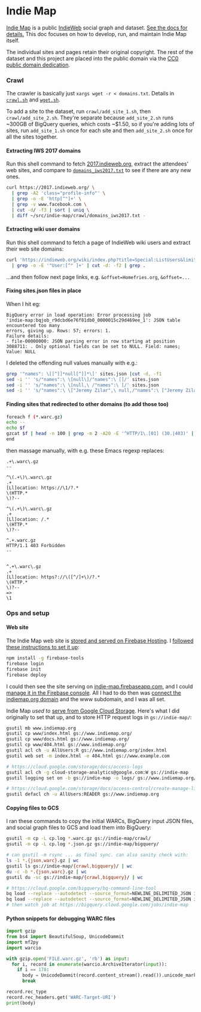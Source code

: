 Indie Map
===

[Indie Map](https://indiemap.org/) is a public [IndieWeb](https://indieweb.org/) social graph and dataset. [See the docs for details.](https://indiemap.org/docs.html) This doc focuses on how to develop, run, and maintain Indie Map itself.

The individual sites and pages retain their original copyright. The rest of the dataset and this project are placed into the public domain via the [CC0 public domain dedication](http://creativecommons.org/publicdomain/zero/1.0/).


### Crawl

The crawler is basically just `xargs wget -r < domains.txt`. Details in [`crawl.sh`](https://github.com/snarfed/indie-map/blob/master/crawl/crawl.sh) and [`wget.sh`](https://github.com/snarfed/indie-map/blob/master/crawl/wget.sh).

To add a site to the dataset, run `crawl/add_site_1.sh`, then `crawl/add_site_2.sh`. They're separate because `add_site_2.sh` runs ~300GB of BigQuery queries, which costs ~$1.50, so if you're adding lots of sites, run `add_site_1.sh` once for each site and then `add_site_2.sh` once for all the sites together.


#### Extracting IWS 2017 domains

Run this shell command to fetch [2017.indieweb.org](https://2017.indieweb.org/), extract the attendees' web sites, and compare to [`domains_iws2017.txt`](https://github.com/snarfed/indie-map/blob/master/crawl/domains_iws2017.txt) to see if there are any new ones.

```sh
curl https://2017.indieweb.org/ \
  | grep -A2 'class="profile-info"' \
  | grep -o -E 'http[^"]+' \
  | grep -v www.facebook.com \
  | cut -d/ -f3 | sort | uniq \
  | diff ~/src/indie-map/crawl/domains_iws2017.txt -
```

#### Extracting wiki user domains

Run this shell command to fetch a page of IndieWeb wiki users and extract their web site domains:

```sh
curl 'https://indieweb.org/wiki/index.php?title=Special:ListUsers&limit=500' \
  | grep -o -E '"User:[^" ]+' | cut -d: -f2 | grep .
```

...and then follow next page links, e.g. `&offset=Homefries.org`, `&offset=...`


#### Fixing sites.json files in place

When I hit eg:
```
BigQuery error in load operation: Error processing job
'indie-map:bqjob_r9dcbd6e76f81db0_0000015c29d469ee_1': JSON table encountered too many
errors, giving up. Rows: 57; errors: 1.
Failure details:
- file-00000000: JSON parsing error in row starting at position
3088711: . Only optional fields can be set to NULL. Field: names;
Value: NULL
```

I deleted the offending null values manually with e.g.:

```sh
grep '"names": \[[^]]*null[^]]*\]' sites.json |cut -d, -f1
sed -i '' 's/"names":\ \[null\]/"names":\ []/' sites.json
sed -i '' 's/"names":\ \[null,\ /"names":\ [/' sites.json
sed -i '' 's/"names":\ \["Jeremy Zilar",\ null,/"names":\ ["Jeremy Zilar",/' sites.json
```


#### Finding sites that redirected to other domains (to add those too)

```sh
foreach f (*.warc.gz)
echo --
echo $f
gzcat $f | head -n 100 | grep -m 2 -A20 -E '^HTTP/1\.[01] (30.|403)' | grep -E '^(HTTP/1|Location:)'
end
```

then massage manually, with e.g. these Emacs regexp replaces:

```
.+\.warc\.gz
--

^\(.+\)\.warc\.gz
.+
[Ll]ocation: https://\1/?.*
\(HTTP.*
\)?--

^\(.+\)\.warc\.gz
.+
[Ll]ocation: /.*
\(HTTP.*
\)?--

^.+.warc.gz
HTTP/1.1 403 Forbidden
--


^.+\.warc\.gz
.+
[Ll]ocation: https?://\([^/]+\)/?.*
\(HTTP.*
\)?--
=>
\1
```


### Ops and setup

#### Web site

The Indie Map web site is [stored and served on Firebase Hosting](https://firebase.google.com/docs/hosting/). I [followed these instructions to set it up](https://firebase.google.com/docs/hosting/quickstart):

```sh
npm install -g firebase-tools
firebase login
firebase init
firebase deploy
```

I could then see the site serving on [indie-map.firebaseapp.com](https://indie-map.firebaseapp.com/), and I could [manage it in the Firebase console](https://console.firebase.google.com/u/0/project/indie-map/hosting/main). All I had to do then was [connect the indiemap.org domain](https://firebase.google.com/docs/hosting/custom-domain) and the www subdomain, and I was all set.

Indie Map _used to_ [serve from Google Cloud Storage](https://cloud.google.com/storage/docs/hosting-static-website). Here's what I did originally to set that up, and to store HTTP request logs in `gs://indie-map/`:

```sh
gsutil mb www.indiemap.org
gsutil cp www/index.html gs://www.indiemap.org/
gsutil cp www/docs.html gs://www.indiemap.org/
gsutil cp www/404.html gs://www.indiemap.org/
gsutil acl ch -u AllUsers:R gs://www.indiemap.org/index.html
gsutil web set -m index.html -e 404.html gs://www.example.com

# https://cloud.google.com/storage/docs/access-logs
gsutil acl ch -g cloud-storage-analytics@google.com:W gs://indie-map
gsutil logging set on -b gs://indie-map -o logs/ gs://www.indiemap.org/

# https://cloud.google.com/storage/docs/access-control/create-manage-lists#defaultobjects
gsutil defacl ch -u AllUsers:READER gs://www.indiemap.org
```

#### Copying files to GCS

I ran these commands to copy the initial WARCs, BigQuery input JSON files, and social graph files to GCS and load them into BigQuery:

```sh
gsutil -m cp -L cp.log *.warc.gz gs://indie-map/crawl/
gsutil -m cp -L cp.log *.json.gz gs://indie-map/bigquery/

# can gsutil -m rsync ... as final sync. can also sanity check with:
ls -1 *.{json,warc}.gz | wc
gsutil ls gs://indie-map/{crawl,bigquery}/ | wc
du -c -b *.{json,warc}.gz | wc
gsutil du -sc gs://indie-map/{crawl,bigquery}/ | wc

# https://cloud.google.com/bigquery/bq-command-line-tool
bq load --replace --autodetect --source_format=NEWLINE_DELIMITED_JSON indiemap.pages gs://indie-map/bigquery/\*.json.gz
bq load --replace --autodetect --source_format=NEWLINE_DELIMITED_JSON indiemap.sites sites.json.gz
# then watch job at https://bigquery.cloud.google.com/jobs/indie-map
```


#### Python snippets for debugging WARC files

```py
import gzip
from bs4 import BeautifulSoup, UnicodeDammit
import mf2py
import warcio

with gzip.open('FILE.warc.gz', 'rb') as input:
  for i, record in enumerate(warcio.ArchiveIterator(input)):
    if i == 178:
      body = UnicodeDammit(record.content_stream().read()).unicode_markup
      break

record.rec_type
record.rec_headers.get('WARC-Target-URI')
print(body)
```
